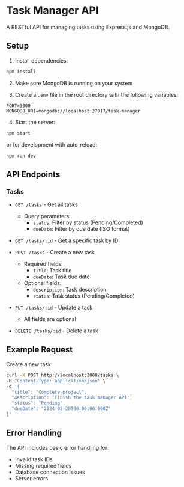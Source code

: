# Task Manager API

A RESTful API for managing tasks using Express.js and MongoDB.

## Setup

1. Install dependencies:
```bash
npm install
```

2. Make sure MongoDB is running on your system

3. Create a `.env` file in the root directory with the following variables:
```
PORT=3000
MONGODB_URI=mongodb://localhost:27017/task-manager
```

4. Start the server:
```bash
npm start
```
or for development with auto-reload:
```bash
npm run dev
```

## API Endpoints

### Tasks

- `GET /tasks` - Get all tasks
  - Query parameters:
    - `status`: Filter by status (Pending/Completed)
    - `dueDate`: Filter by due date (ISO format)

- `GET /tasks/:id` - Get a specific task by ID

- `POST /tasks` - Create a new task
  - Required fields:
    - `title`: Task title
    - `dueDate`: Task due date
  - Optional fields:
    - `description`: Task description
    - `status`: Task status (Pending/Completed)

- `PUT /tasks/:id` - Update a task
  - All fields are optional

- `DELETE /tasks/:id` - Delete a task

## Example Request

Create a new task:
```bash
curl -X POST http://localhost:3000/tasks \
-H "Content-Type: application/json" \
-d '{
  "title": "Complete project",
  "description": "Finish the task manager API",
  "status": "Pending",
  "dueDate": "2024-03-20T00:00:00.000Z"
}'
```

## Error Handling

The API includes basic error handling for:
- Invalid task IDs
- Missing required fields
- Database connection issues
- Server errors 